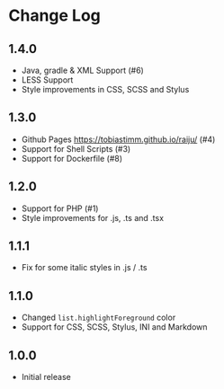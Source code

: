 # Change Log

## 1.4.0

* Java, gradle & XML Support (#6)
* LESS Support
* Style improvements in CSS, SCSS and Stylus

## 1.3.0

* Github Pages https://tobiastimm.github.io/raiju/ (#4)
* Support for Shell Scripts (#3)
* Support for Dockerfile (#8)

## 1.2.0

* Support for PHP (#1)
* Style improvements for .js, .ts and .tsx

## 1.1.1

* Fix for some italic styles in .js / .ts

## 1.1.0

* Changed `list.highlightForeground` color
* Support for CSS, SCSS, Stylus, INI and Markdown

## 1.0.0

* Initial release
